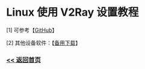 # Linux 使用 V2Ray 设置教程

[1] 可参考【<a href="https://github.com/V2Server/v2rayL" target="_blank">GitHub</a>】

[2] 其他设备软件：【<a title="V2Server" href="https://v2server.github.io/V2Ray/" target="_blank">备用下载</a>】

### [<< 返回首页](https://v2server.github.io/Help/)
